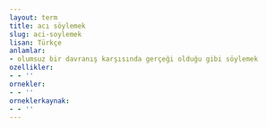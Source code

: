 ```yaml
---
layout: term
title: acı söylemek
slug: aci-soylemek
lisan: Türkçe
anlamlar:
- olumsuz bir davranış karşısında gerçeği olduğu gibi söylemek
ozellikler:
- - ''
ornekler:
- - ''
orneklerkaynak:
- - ''
---
```

